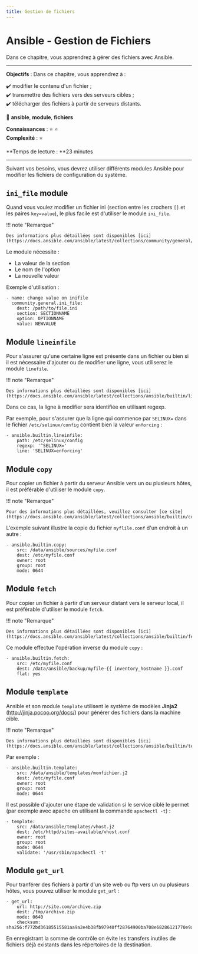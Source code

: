 ```yaml
---
title: Gestion de fichiers
---
```


# Ansible - Gestion de Fichiers

Dans ce chapitre, vous apprendrez à gérer des fichiers avec Ansible.

****

**Objectifs** : Dans ce chapitre, vous apprendrez à :

:heavy_check_mark: modifier le contenu d'un fichier ;       
:heavy_check_mark: transmettre des fichiers vers des serveurs cibles ;   
:heavy_check_mark: télécharger des fichiers à partir de serveurs distants.

:checkered_flag: **ansible**, **module**, **fichiers**

**Connaissances** : :star: :star:     
**Complexité** : :star:

**Temps de lecture : **23 minutes

****

Suivant vos besoins, vous devrez utiliser différents modules Ansible pour modifier les fichiers de configuration du système.

## `ini_file` module

Quand vous voulez modifier un fichier ini (section entre les crochers `[]` et les paires `key=value`), le plus facile est d'utiliser le module `ini_file`.

!!! note "Remarque"

    Des informations plus détaillées sont disponibles [ici](https://docs.ansible.com/ansible/latest/collections/community/general/ini_file_module.html).

Le module nécessite :

* La valeur de la section
* Le nom de l'option
* La nouvelle valeur

Exemple d'utilisation :

```
- name: change value on inifile
  community.general.ini_file:
    dest: /path/to/file.ini
    section: SECTIONNAME
    option: OPTIONNAME
    value: NEWVALUE
```

## Module `lineinfile`

Pour s'assurer qu'une certaine ligne est présente dans un fichier ou bien si il est nécessaire d'ajouter ou de modifier une ligne, vous utiliserez le module `linefile`.

!!! note "Remarque"

    Des informations plus détaillées sont disponibles [ici](https://docs.ansible.com/ansible/latest/collections/ansible/builtin/lineinfile_module.html).

Dans ce cas, la ligne à modifier sera identifiée en utilisant regexp.

Par exemple, pour s'assurer que la ligne qui commence par `SELINUX=` dans le fichier `/etc/selinux/config` contient bien la valeur `enforcing` :

```
- ansible.builtin.lineinfile:
    path: /etc/selinux/config
    regexp: '^SELINUX='
    line: 'SELINUX=enforcing'
```

## Module `copy`

Pour copier un fichier à partir du serveur Ansible vers un ou plusieurs hôtes, il est préférable d'utiliser le module `copy`.

!!! note "Remarque"

    Pour des informations plus détaillées, veuillez consulter [ce site](https://docs.ansible.com/ansible/latest/collections/ansible/builtin/copy_module.html).

L'exemple suivant illustre la copie du fichier `myflile.conf` d'un endroit à un autre :

```
- ansible.builtin.copy:
    src: /data/ansible/sources/myfile.conf
    dest: /etc/myfile.conf
    owner: root
    group: root
    mode: 0644
```

## Module `fetch`

Pour copier un fichier à partir d'un serveur distant vers le serveur local, il est préférable d'utiliser le module `fetch`.

!!! note "Remarque"

    Des informations plus détaillées sont disponibles [ici](https://docs.ansible.com/ansible/latest/collections/ansible/builtin/fetch_module.html).

Ce module effectue l'opération inverse du module `copy` :

```
- ansible.builtin.fetch:
    src: /etc/myfile.conf
    dest: /data/ansible/backup/myfile-{{ inventory_hostname }}.conf
    flat: yes
```

## Module `template`

Ansible et son module `template` utilisent le système de modèles **Jinja2** (http://jinja.pocoo.org/docs/) pour générer des fichiers dans la machine cible.

!!! note "Remarque"

    Des informations plus détaillées sont disponibles [ici](https://docs.ansible.com/ansible/latest/collections/ansible/builtin/template_module.html).

Par exemple :

```
- ansible.builtin.template:
    src: /data/ansible/templates/monfichier.j2
    dest: /etc/myfile.conf
    owner: root
    group: root
    mode: 0644
```

Il est possible d'ajouter une étape de validation si le service ciblé le permet (par exemple avec apache en utilisant la commande `apachectl -t`) :

```
- template:
    src: /data/ansible/templates/vhost.j2
    dest: /etc/httpd/sites-available/vhost.conf
    owner: root
    group: root
    mode: 0644
    validate: '/usr/sbin/apachectl -t'
```

## Module `get_url`

Pour tranférer des fichiers à partir d'un site web ou ftp vers un ou plusieurs hôtes, vous pouvez utiliser le module `get_url` :

```
- get_url:
    url: http://site.com/archive.zip
    dest: /tmp/archive.zip
    mode: 0640
    checksum: sha256:f772bd36185515581aa9a2e4b38fb97940ff28764900ba708e68286121770e9a
```

En enregistrant la somme de contrôle on évite les transfers inutiles de fichiers déjà existants dans les répertoires de la destination.
